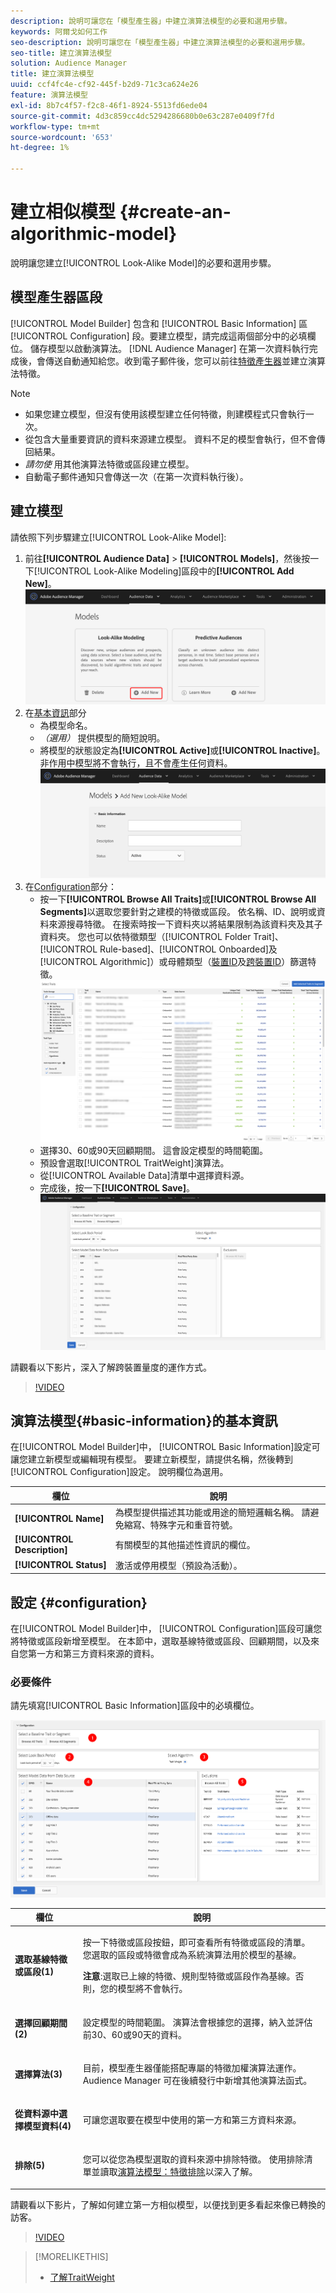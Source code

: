 ```yaml
---
description: 說明可讓您在「模型產生器」中建立演算法模型的必要和選用步驟。
keywords: 阿爾戈如何工作
seo-description: 說明可讓您在「模型產生器」中建立演算法模型的必要和選用步驟。
seo-title: 建立演算法模型
solution: Audience Manager
title: 建立演算法模型
uuid: ccf4fc4e-cf92-445f-b2d9-71c3ca624e26
feature: 演算法模型
exl-id: 8b7c4f57-f2c8-46f1-8924-5513fd6ede04
source-git-commit: 4d3c859cc4dc5294286680b0e63c287e0409f7fd
workflow-type: tm+mt
source-wordcount: '653'
ht-degree: 1%

---
```


# 建立相似模型 {#create-an-algorithmic-model}

說明讓您建立[!UICONTROL Look-Alike Model]的必要和選用步驟。

## 模型產生器區段

[!UICONTROL Model Builder] 包含和 [!UICONTROL Basic Information] 區 [!UICONTROL Configuration] 段。要建立模型，請完成這兩個部分中的必填欄位。 儲存模型以啟動演算法。 [!DNL Audience Manager] 在第一次資料執行完成後，會傳送自動通知給您。收到電子郵件後，您可以前往[特徵產生器](../../features/traits/about-trait-builder.md)並建立演算法特徵。

>[!NOTE]
>
>* 如果您建立模型，但沒有使用該模型建立任何特徵，則建模程式只會執行一次。
>* 從包含大量重要資訊的資料來源建立模型。 資料不足的模型會執行，但不會傳回結果。
>* *請勿使* 用其他演算法特徵或區段建立模型。
>* 自動電子郵件通知只會傳送一次（在第一次資料執行後）。


## 建立模型

請依照下列步驟建立[!UICONTROL Look-Alike Model]:

1. 前往&#x200B;**[!UICONTROL Audience Data]** > **[!UICONTROL Models]**，然後按一下[!UICONTROL Look-Alike Modeling]區段中的&#x200B;**[!UICONTROL Add New]**。
   ![look-alkie-add](assets/look-alike-add.png)
1. 在[基本資訊](../../features/algorithmic-models/create-model.md#basic-information)部分
   * 為模型命名。
   * *（選用）* 提供模型的簡短說明。
   * 將模型的狀態設定為&#x200B;**[!UICONTROL Active]**&#x200B;或&#x200B;**[!UICONTROL Inactive]**。 非作用中模型將不會執行，且不會產生任何資料。
      ![相似 — 基本](assets/look-alike-basic.png)
1. 在[Configuration](../../features/algorithmic-models/create-model.md#configuration)部分：
   * 按一下&#x200B;**[!UICONTROL Browse All Traits]**&#x200B;或&#x200B;**[!UICONTROL Browse All Segments]**&#x200B;以選取您要針對之建模的特徵或區段。 依名稱、ID、說明或資料來源搜尋特徵。 在搜索時按一下資料夾以將結果限制為該資料夾及其子資料夾。 您也可以依特徵類型（[!UICONTROL Folder Trait]、[!UICONTROL Rule-based]、[!UICONTROL Onboarded]及[!UICONTROL Algorithmic]）或母體類型（[裝置ID](../../reference/ids-in-aam.md)及[跨裝置ID](../../reference/ids-in-aam.md)）篩選特徵。
      ![瀏覽特徵](assets/browse-traits.png)
   * 選擇30、60或90天回顧期間。 這會設定模型的時間範圍。
   * 預設會選取[!UICONTROL TraitWeight]演算法。
   * 從[!UICONTROL Available Data]清單中選擇資料源。
   * 完成後，按一下&#x200B;**[!UICONTROL Save]**。
      ![相似配置](assets/look-alike-configuration.png)

請觀看以下影片，深入了解跨裝置量度的運作方式。

>[!VIDEO](https://docs.adobe.com/content/help/en/audience-manager-learn/tutorials/build-and-manage-audiences/profile-merge/understanding-cross-device-metrics-in-audience-manager.html)

## 演算法模型{#basic-information}的基本資訊

<!-- r_model_basic.xml -->

在[!UICONTROL Model Builder]中， [!UICONTROL Basic Information]設定可讓您建立新模型或編輯現有模型。 要建立新模型，請提供名稱，然後轉到[!UICONTROL Configuration]設定。 說明欄位為選用。

| 欄位 | 說明 |
|---|---|
| **[!UICONTROL Name]** | 為模型提供描述其功能或用途的簡短邏輯名稱。 請避免縮寫、特殊字元和重音符號。 |
| **[!UICONTROL Description]** | 有關模型的其他描述性資訊的欄位。 |
| **[!UICONTROL Status]** | 激活或停用模型（預設為活動）。 |

## 設定 {#configuration}

在[!UICONTROL Model Builder]中， [!UICONTROL Configuration]區段可讓您將特徵或區段新增至模型。 在本節中，選取基線特徵或區段、回顧期間，以及來自您第一方和第三方資料來源的資料。

<!-- r_model_configuration.xml -->

### 必要條件

請先填寫[!UICONTROL Basic Information]區段中的必填欄位。

![](assets/lam_exclude_traits_numbered.png)

<table id="table_7A6BE5E5498D4776A30323B743954150"> 
 <thead> 
  <tr> 
   <th colname="col1" class="entry"> 欄位 </th> 
   <th colname="col2" class="entry"> 說明 </th> 
  </tr> 
 </thead>
 <tbody> 
  <tr> 
   <td colname="col1"> <p><b>選取基線特徵或區段(1)</b> </p> </td> 
   <td colname="col2"> <p>按一下特徵或區段按鈕，即可查看所有特徵或區段的清單。 您選取的區段或特徵會成為系統演算法用於模型的基線。 </p> <p> <p><b>注意</b>:選取已上線的特徵、規則型特徵或區段作為基線。否則，您的模型將不會執行。 </p> </p> </td> 
  </tr> 
  <tr> 
   <td colname="col1"> <p><b>選擇回顧期間(2)</b> </p> </td> 
   <td colname="col2"> <p>設定模型的時間範圍。 演算法會根據您的選擇，納入並評估前30、60或90天的資料。 </p> </td> 
  </tr> 
  <tr> 
   <td colname="col1"> <p><b>選擇算法(3)</b> </p> </td> 
   <td colname="col2"> <p>目前，模型產生器僅能搭配專屬的<span class="keyword">特徵加權</span>演算法運作。 <span class="keyword"> Audience Manager</span> 可在後續發行中新增其他演算法函式。 </p> </td>
  </tr>
  <tr> 
   <td colname="col1"> <p><b>從資料源中選擇模型資料(4)</b> </p> </td> 
   <td colname="col2"> <p>可讓您選取要在模型中使用的第一方和第三方資料來源。 </p> </td>
  </tr> 
  <tr> 
   <td colname="col1"> <p><b>排除(5)</b> </p> </td> 
   <td colname="col2"> <p>您可以從您為模型選取的資料來源中排除特徵。 使用<span class="wintitle">排除</span>清單並讀取<a href="../../features/algorithmic-models/trait-exclusion-algo-models.md">演算法模型：特徵排除</a>以深入了解。 </p> </td>
  </tr> 
 </tbody>
</table>

請觀看以下影片，了解如何建立第一方相似模型，以便找到更多看起來像已轉換的訪客。

>[!VIDEO](https://video.tv.adobe.com/v/23504/)

>[!MORELIKETHIS]
>
>* [了解TraitWeight](../../features/algorithmic-models/understanding-models.md#understanding-traitweight)

